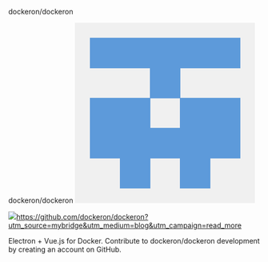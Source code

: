 dockeron/dockeron

dockeron/dockeron
![](../_resources/eaa8dd939a34d27b8fbcc4ab89191fb2.png)

![](../_resources/7f969f62ee272a3be19966806fff4ad5.png)https://github.com/dockeron/dockeron?utm_source=mybridge&utm_medium=blog&utm_campaign=read_more

Electron + Vue.js for Docker. Contribute to dockeron/dockeron development by creating an account on GitHub.